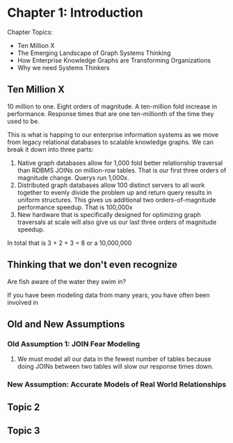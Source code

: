 # Chapter 1: Introduction

Chapter Topics:

* Ten Million X
* The Emerging Landscape of Graph Systems Thinking
* How Enterprise Knowledge Graphs are Transforming Organizations
* Why we need Systems Thinkers

## Ten Million X

10 million to one.  Eight orders of magnitude.  A ten-million fold increase in performance.  Response times that are one ten-millionth of the time they used to be.

This is what is happing to our enterprise information systems as we move from legacy relational databases to scalable knowledge graphs.  We can break it down into three parts:

1. Native graph databases allow for 1,000 fold better relationship traversal than RDBMS JOINs on million-row tables.  That is our first three orders of magnitude change.  Querys run 1,000x.
2. Distributed graph databases allow 100 distinct servers to all work together to evenly divide the problem up and return query results in uniform structures.  This gives us additional two orders-of-magnitude performance speedup.  That is 100,000x
3. New hardware that is specifically designed for optimizing graph traversals at scale will also give us our last three orders of magnitude speedup.

In total that is 3 + 2 + 3 = 8 or a 10,000,000

## Thinking that we don't even recognize

Are fish aware of the water they swim in?

If you have been modeling data from many years, you have often been involved in 

## Old and New Assumptions

### Old Assumption 1: JOIN Fear Modeling

1. We must model all our data in the fewest number of tables because doing JOINs between two tables will slow our response times down.

### New Assumption: Accurate Models of Real World Relationships

## Topic 2

## Topic 3
